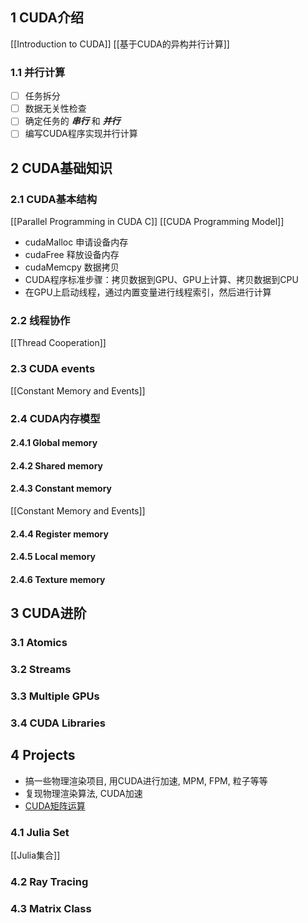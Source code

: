 ## 1 CUDA介绍
[[Introduction to CUDA]]
[[基于CUDA的异构并行计算]]

### 1.1 并行计算

- [ ] 任务拆分
- [ ] 数据无关性检查
- [ ] 确定任务的 ***串行*** 和 ***并行***
- [ ] 编写CUDA程序实现并行计算

## 2 CUDA基础知识
### 2.1 CUDA基本结构
[[Parallel Programming in CUDA C]]
[[CUDA Programming Model]]

- cudaMalloc 申请设备内存
- cudaFree 释放设备内存
- cudaMemcpy 数据拷贝
- CUDA程序标准步骤：拷贝数据到GPU、GPU上计算、拷贝数据到CPU
- 在GPU上启动线程，通过内置变量进行线程索引，然后进行计算

### 2.2 线程协作
[[Thread Cooperation]]

### 2.3 CUDA events
[[Constant Memory and Events]]
### 2.4 CUDA内存模型
#### 2.4.1 Global memory
#### 2.4.2 Shared memory

#### 2.4.3 Constant memory
[[Constant Memory and Events]]
#### 2.4.4 Register memory
#### 2.4.5 Local memory
#### 2.4.6 Texture memory

## 3 CUDA进阶
### 3.1 Atomics
### 3.2 Streams

### 3.3 Multiple GPUs
### 3.4 CUDA Libraries

## 4 Projects
- 搞一些物理渲染项目, 用CUDA进行加速, MPM, FPM, 粒子等等
- 复现物理渲染算法, CUDA加速
- [CUDA矩阵运算](https://zhuanlan.zhihu.com/p/573271688)
### 4.1 Julia Set
[[Julia集合]]
### 4.2 Ray Tracing
### 4.3 Matrix Class